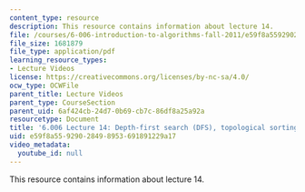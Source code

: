 ```yaml
---
content_type: resource
description: This resource contains information about lecture 14.
file: /courses/6-006-introduction-to-algorithms-fall-2011/e59f8a55929028498953691891229a17_MIT6_006F11_lec14.pdf
file_size: 1681879
file_type: application/pdf
learning_resource_types:
- Lecture Videos
license: https://creativecommons.org/licenses/by-nc-sa/4.0/
ocw_type: OCWFile
parent_title: Lecture Videos
parent_type: CourseSection
parent_uid: 6af424cb-24d7-0b69-cb7c-86df8a25a92a
resourcetype: Document
title: '6.006 Lecture 14: Depth-first search (DFS), topological sorting'
uid: e59f8a55-9290-2849-8953-691891229a17
video_metadata:
  youtube_id: null
---
```

This resource contains information about lecture 14.